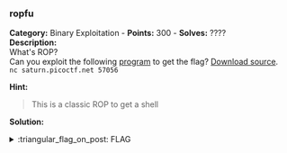 ### ropfu
**Category:** Binary Exploitation - **Points:** 300 - **Solves:** ????  
**Description:**  
What's ROP?  
Can you exploit the following [program](./vuln/) to get the flag? [Download source](./vuln.c/).  
`nc saturn.picoctf.net 57056`

**Hint:**
> This is a classic ROP to get a shell  

**Solution:**   

<details>
  <summary>:triangular_flag_on_post: FLAG</summary>

  ```
  picoCTF{}
  ```
</details>
